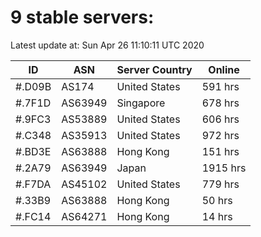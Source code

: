 # 9 stable servers:

Latest update at: Sun Apr 26 11:10:11 UTC 2020

| ID | ASN | Server Country | Online |
| -- | --- | -------------- | ------ |
| #.D09B | AS174 | United States | 591 hrs |
| #.7F1D | AS63949 | Singapore | 678 hrs |
| #.9FC3 | AS53889 | United States | 606 hrs |
| #.C348 | AS35913 | United States | 972 hrs |
| #.BD3E | AS63888 | Hong Kong | 151 hrs |
| #.2A79 | AS63949 | Japan | 1915 hrs |
| #.F7DA | AS45102 | United States | 779 hrs |
| #.33B9 | AS63888 | Hong Kong | 50 hrs |
| #.FC14 | AS64271 | Hong Kong | 14 hrs |

